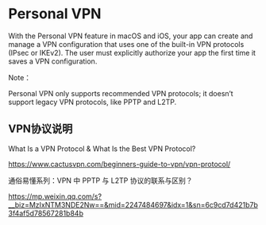 # Personal VPN

With the Personal VPN feature in macOS and iOS, your app can create and manage a VPN configuration that uses one of the built-in VPN protocols (IPsec or IKEv2). The user must explicitly authorize your app the first time it saves a VPN configuration.

Note：

Personal VPN only supports recommended VPN protocols; it doesn’t support legacy VPN protocols, like PPTP and L2TP.



## VPN协议说明


What Is a VPN Protocol & What Is the Best VPN Protocol?

https://www.cactusvpn.com/beginners-guide-to-vpn/vpn-protocol/


通俗易懂系列：VPN 中 PPTP 与 L2TP 协议的联系与区别？

https://mp.weixin.qq.com/s?__biz=MzIxNTM3NDE2Nw==&mid=2247484697&idx=1&sn=6c9cd7d421b7b3f4af5d78567281b84b